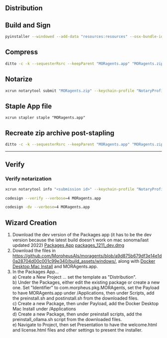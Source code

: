 ## Distribution

## Build and Sign
```sh
pyinstaller --windowed --add-data "resources:resources" --osx-bundle-identifier "com.liquidtensor.moragents" --codesign-identity "Developer ID Application: Liquid Tensor LLC (ZQN244GMTD)" --name="MORagents" --icon="images/moragents.icns" --osx-entitlements-file "build_assets/macOS/MORagents.entitlements" main.py
```

## Compress
```sh
ditto -c -k --sequesterRsrc --keepParent "MORagents.app" "MORagents.zip"
````

## Notarize
```sh
xcrun notarytool submit "MORagents.zip" --keychain-profile "NotaryProfile" --wait
```

## Staple App file
```shell
xcrun stapler staple "MORagents.app"
```

## Recreate zip archive post-stapling
```sh
ditto -c -k --sequesterRsrc --keepParent "MORagents.app" "MORagents.zip"
````

---

## Verify

### Verify notarization
```sh
xcrun notarytool info "<submission id>" --keychain-profile "NotaryProfile"  
```

```sh
codesign --verify --verbose=4 MORagents.app

codesign -dv --verbose=4 MORagents.app
```

## Wizard Creation

1. Download the dev version of the Packages app (it has to be the dev version because the latest build doesn't work on mac sonoma/last updated 2022) [Packages App](http://s.sudre.free.fr/Software/Packages/about.html) [packages_1211_dev.dmg](http://s.sudre.free.fr/files/Packages_1211_dev.dmg)
2. Download the files in https://github.com/MorpheusAIs/moragents/blob/a9d875b679df3e14e1d0a28704d00c001c99e340/build_assets/windows/, along with [Docker Desktop Mac Install](https://docs.docker.com/desktop/install/mac-install/) and MORAgents.app.
3. In the Packages App...\
a) Create a New Project ... set the template as "Distribution".\
b) Under the Packages, either edit the existing package or create a new one. Set "Identifier" to com.morpheus.pkg.MORAgents, set the Payload to have MORAgents.app under /Applications, then under Scripts, add the preinstall.sh and postinstall.sh from the downloaded files.\
c) Create a new Package, then under Payload, add the Docker Desktop Mac Install under /Applications\
d) Create a new Package, then under preinstall scripts, add the preinstall_ollama.sh script from the downloaded files.\
e) Navigate to Project, then set Presentation to have the welcome.html and license.html files and other settings to present the installer.


